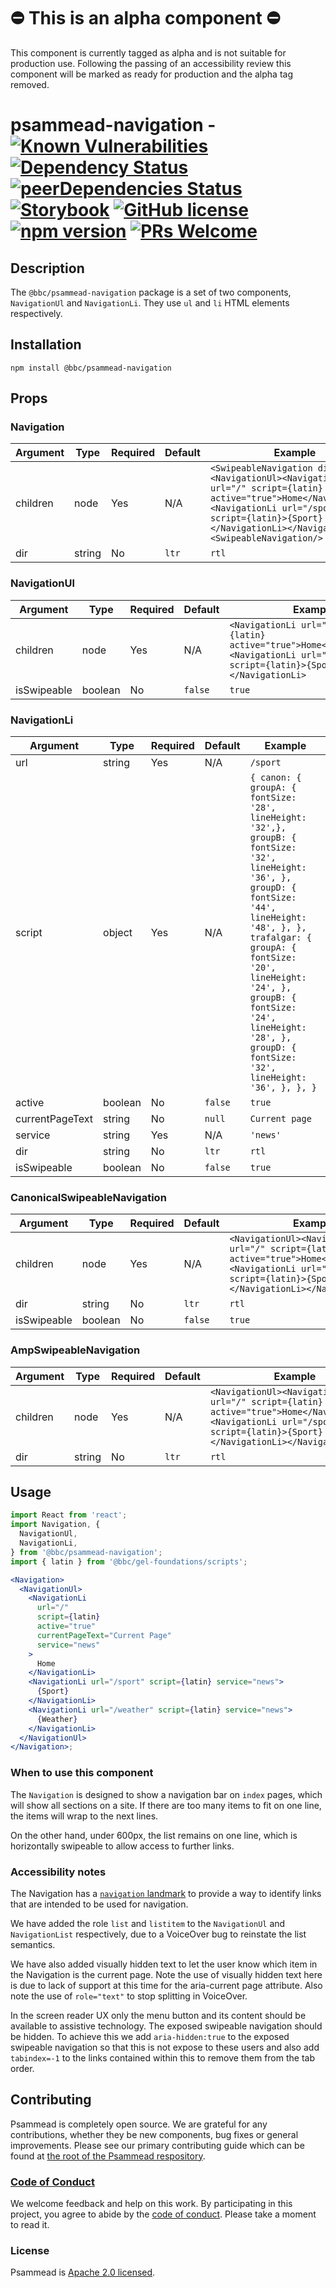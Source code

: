 # ⛔️ This is an alpha component ⛔️

This component is currently tagged as alpha and is not suitable for production use. Following the passing of an accessibility review this component will be marked as ready for production and the alpha tag removed.

# psammead-navigation - [![Known Vulnerabilities](https://snyk.io/test/github/bbc/psammead/badge.svg?targetFile=packages%2Fcomponents%2Fpsammead-navigation%2Fpackage.json)](https://snyk.io/test/github/bbc/psammead?targetFile=packages%2Fcomponents%2Fpsammead-navigation%2Fpackage.json) [![Dependency Status](https://david-dm.org/bbc/psammead.svg?path=packages/components/psammead-navigation)](https://david-dm.org/bbc/psammead?path=packages/components/psammead-navigation) [![peerDependencies Status](https://david-dm.org/bbc/psammead/peer-status.svg?path=packages/components/psammead-navigation)](https://david-dm.org/bbc/psammead?path=packages/components/psammead-navigation&type=peer) [![Storybook](https://raw.githubusercontent.com/storybooks/brand/master/badge/badge-storybook.svg?sanitize=true)](https://bbc.github.io/psammead/?path=/story/section-label--default) [![GitHub license](https://img.shields.io/badge/license-Apache%202.0-blue.svg)](https://github.com/bbc/psammead/blob/latest/LICENSE) [![npm version](https://img.shields.io/npm/v/@bbc/psammead-navigation.svg)](https://www.npmjs.com/package/@bbc/psammead-navigation) [![PRs Welcome](https://img.shields.io/badge/PRs-welcome-brightgreen.svg)](https://github.com/bbc/psammead/blob/latest/CONTRIBUTING.md)

## Description

The `@bbc/psammead-navigation` package is a set of two components, `NavigationUl` and `NavigationLi`. They use `ul` and `li` HTML elements respectively.

## Installation

`npm install @bbc/psammead-navigation`

## Props

### Navigation

<!-- prettier-ignore -->
| Argument | Type | Required | Default | Example |
| -------- | ---- | -------- | ------- | ------- |
| children | node | Yes      | N/A     | `<SwipeableNavigation dir={dir}><NavigationUl><NavigationLi url="/" script={latin} active="true">Home</NavigationLi><NavigationLi url="/sport" script={latin}>{Sport}</NavigationLi></NavigationUl><SwipeableNavigation/>` |
| dir      | string  | No       | `ltr`   | `rtl` |

### NavigationUl

<!-- prettier-ignore -->
| Argument | Type | Required | Default | Example |
| -------- | ---- | -------- | ------- | ------- |
| children | node | Yes      | N/A     | `<NavigationLi url="/" script={latin} active="true">Home</NavigationLi><NavigationLi url="/sport" script={latin}>{Sport}</NavigationLi>` |
| isSwipeable | boolean | No | `false` | `true` |

### NavigationLi

<!-- prettier-ignore -->
| Argument | Type    | Required | Default | Example  |
| -------- | ------- | -------- | ------- | -------- |
| url      | string  | Yes      | N/A     | `/sport` |
| script   | object  | Yes      | N/A     |  `{ canon: { groupA: { fontSize: '28', lineHeight: '32',}, groupB: { fontSize: '32', lineHeight: '36', }, groupD: { fontSize: '44', lineHeight: '48', }, }, trafalgar: { groupA: { fontSize: '20', lineHeight: '24', }, groupB: { fontSize: '24', lineHeight: '28', }, groupD: { fontSize: '32', lineHeight: '36', }, }, }` |
| active   | boolean | No       | `false` | `true`   |
| currentPageText | string | No | `null`  | `Current page` |
| service | string | Yes | N/A | `'news'` |
| dir      | string  | No       | `ltr`   | `rtl` |
| isSwipeable | boolean | No | `false` | `true` |

### CanonicalSwipeableNavigation

<!-- prettier-ignore -->
| Argument | Type | Required | Default | Example |
| -------- | ---- | -------- | ------- | ------- |
| children | node | Yes      | N/A     | `<NavigationUl><NavigationLi url="/" script={latin} active="true">Home</NavigationLi><NavigationLi url="/sport" script={latin}>{Sport}</NavigationLi></NavigationUl>` |
| dir      | string  | No       | `ltr`   | `rtl` |
| isSwipeable | boolean | No | `false` | `true` |

### AmpSwipeableNavigation

<!-- prettier-ignore -->
| Argument | Type | Required | Default | Example |
| -------- | ---- | -------- | ------- | ------- |
| children | node | Yes      | N/A     | `<NavigationUl><NavigationLi url="/" script={latin} active="true">Home</NavigationLi><NavigationLi url="/sport" script={latin}>{Sport}</NavigationLi></NavigationUl>` |
| dir      | string  | No       | `ltr`   | `rtl` |

## Usage

```jsx
import React from 'react';
import Navigation, {
  NavigationUl,
  NavigationLi,
} from '@bbc/psammead-navigation';
import { latin } from '@bbc/gel-foundations/scripts';

<Navigation>
  <NavigationUl>
    <NavigationLi
      url="/"
      script={latin}
      active="true"
      currentPageText="Current Page"
      service="news"
    >
      Home
    </NavigationLi>
    <NavigationLi url="/sport" script={latin} service="news">
      {Sport}
    </NavigationLi>
    <NavigationLi url="/weather" script={latin} service="news">
      {Weather}
    </NavigationLi>
  </NavigationUl>
</Navigation>;
```

### When to use this component

The `Navigation` is designed to show a navigation bar on `index` pages, which will show all sections on a site. If there are too many items to fit on one line, the items will wrap to the next lines.

On the other hand, under 600px, the list remains on one line, which is horizontally swipeable to allow access to further links.

### Accessibility notes

The Navigation has a [`navigation` landmark](https://www.w3.org/TR/wai-aria-practices/examples/landmarks/navigation.html) to provide a way to identify links that are intended to be used for navigation.

We have added the role `list` and `listitem` to the `NavigationUl` and `NavigationList` respectively, due to a VoiceOver bug to reinstate the list semantics.

We have also added visually hidden text to let the user know which item in the Navigation is the current page. Note the use of visually hidden text here is due to lack of support at this time for the aria-current page attribute. Also note the use of `role="text"` to stop splitting in VoiceOver.

In the screen reader UX only the menu button and its content should be available to assistive technology. The exposed swipeable navigation should be hidden. To achieve this we add `aria-hidden:true` to the exposed swipeable navigation so that this is not expose to these users and also add `tabindex=-1` to the links contained within this to remove them from the tab order.

## Contributing

Psammead is completely open source. We are grateful for any contributions, whether they be new components, bug fixes or general improvements. Please see our primary contributing guide which can be found at [the root of the Psammead respository](https://github.com/bbc/psammead/blob/latest/CONTRIBUTING.md).

### [Code of Conduct](https://github.com/bbc/psammead/blob/latest/CODE_OF_CONDUCT.md)

We welcome feedback and help on this work. By participating in this project, you agree to abide by the [code of conduct](https://github.com/bbc/psammead/blob/latest/CODE_OF_CONDUCT.md). Please take a moment to read it.

### License

Psammead is [Apache 2.0 licensed](https://github.com/bbc/psammead/blob/latest/LICENSE).
